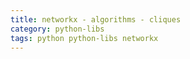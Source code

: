 ```yaml
---
title: networkx - algorithms - cliques
category: python-libs
tags: python python-libs networkx 
---
```


